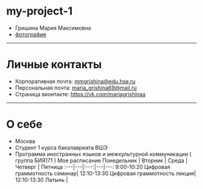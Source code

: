 # my-project-1
- Гришина Мария Максимовна
- [фотография](https://pp.userapi.com/c841238/v841238571/3f922/y-pkoaFyM3U.jpg)
***********
# Личные контакты
- Корпоративная почта: mmgrishina@edu.hse.ru
- Персональная почта: maria_grishina69@mail.ru
- Страница вконтакте: https://vk.com/mariagrishinaa
**********
# О себе
- Москва
- Студент 1 курса бакалавриата ВШЭ
- Программа иностранных языков и межкультурной коммуникации ( группа БИЯ171 )
Мое расписание
Понедельник | Вторник | Среда | Четверг | Пятница
:---|---|:---:|---|---:
9:00-10:20 Цифровая граммотность семинар| 
12:10-13:30 Цифровая граммотность лекция| 12:10-13:30 Латынь |

